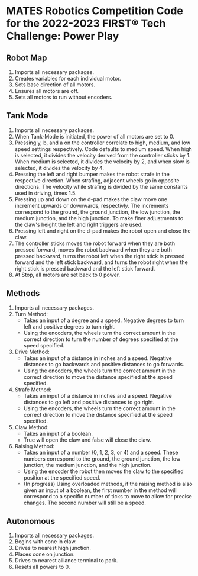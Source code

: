 # MATES Robotics Competition Code for the 2022-2023 FIRST® Tech Challenge: Power Play

## Robot Map

1. Imports all necessary packages.
2. Creates variables for each individual motor.
3. Sets base direction of all motors.
4. Ensures all motors are off.
5. Sets all motors to run without encoders.

## Tank Mode

1. Imports all necessary packages.
2. When Tank-Mode is initiated, the power of all motors are set to 0.
3. Pressing y, b, and a on the controller correlate to high, medium, and low speed settings respectively. Code defaults to medium speed. When high is selected, it divides the velocity derived from the controller sticks by 1. When medium is selected, it divides the velocity by 2, and when slow is selected, it divides the velocity by 4.
4. Pressing the left and right bumper makes the robot strafe in the respective direction. When strafing, adjacent wheels go in opposite directions. The velocity while strafing is divided by the same constants used in driving, times 1.5.
5. Pressing up and down on the d-pad makes the claw move one increment upwards or downwards, respectivly. The increments correspond to the ground, the ground junction, the low junction, the medium junction, and the high junction. To make finer adjustments to the claw's height the left and right triggers are used.
6. Pressing left and right on the d-pad makes the robot open and close the claw.
8. The controller sticks moves the robot forward when they are both pressed forward, moves the robot backward when they are both pressed backward, turns the robot left when the right stick is pressed forward and the left stick backward, and turns the robot right when the right stick is pressed backward and the left stick forward.
7. At Stop, all motors are set back to 0 power.

## Methods

1. Imports all necessary packages.
2. Turn Method:
   * Takes an input of a degree and a speed. Negative degrees to turn left and positive degrees to turn right.
   * Using the encoders, the wheels turn the correct amount in the correct direction to turn the number of degrees specified at the speed specified.
3. Drive Method:
   * Takes an input of a distance in inches and a speed. Negative distances to go backwards and positive distances to go forwards.
   * Using the encoders, the wheels turn the correct amount in the correct direction to move the distance specified at the speed specified.
4. Strafe Method:
   * Takes an input of a distance in inches and a speed. Negative distances to go left and positive distances to go right.
   * Using the encoders, the wheels turn the correct amount in the correct direction to move the distance specified at the speed specified.
5. Claw Method:
   * Takes an input of a boolean.
   * True will open the claw and false will close the claw.
6. Raising Method:
   * Takes an input of a number (0, 1, 2, 3, or 4) and a speed. These  numbers correspond to the ground, the ground junction, the low junction, the medium junction, and the high junction.
   * Using the encoder the robot then moves the claw to the specified position at the specified speed.
   * (In progress) Using overloaded methods, if the raising method is also given an input of a boolean, the first number in the method will correspond to a specific number of ticks to move to allow for precise changes. The second number will still be a speed.

## Autonomous

1. Imports all necessary packages.
2. Begins with cone in claw.
3. Drives to nearest high junction.
4. Places cone on junction.
5. Drives to nearest alliance terminal to park.
6. Resets all powers to 0.
